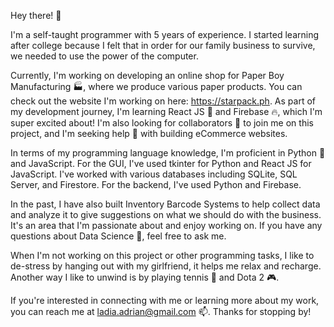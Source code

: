 Hey there! 👋

I'm a self-taught programmer with 5 years of experience. I started learning after college because I felt that in order for our family business to survive, we needed to use the power of the computer.

Currently, I'm working on developing an online shop for Paper Boy Manufacturing 🏭, where we produce various paper products. You can check out the website I'm working on here: https://starpack.ph. As part of my development journey, I'm learning React JS 🌱 and Firebase 🔥, which I'm super excited about! I'm also looking for collaborators 👯 to join me on this project, and I'm seeking help 🤔 with building eCommerce websites. 

In terms of my programming language knowledge, I'm proficient in Python 🐍 and JavaScript. For the GUI, I've used tkinter for Python and React JS for JavaScript. I've worked with various databases including SQLite, SQL Server, and Firestore. For the backend, I've used Python and Firebase.

In the past, I have also built Inventory Barcode Systems to help collect data and analyze it to give suggestions on what we should do with the business. It's an area that I'm passionate about and enjoy working on. If you have any questions about Data Science 💬, feel free to ask me.

When I'm not working on this project or other programming tasks, I like to de-stress by hanging out with my girlfriend, it helps me relax and recharge. Another way I like to unwind is by playing tennis 🎾 and Dota 2 🎮.

If you're interested in connecting with me or learning more about my work, you can reach me at ladia.adrian@gmail.com 📫. Thanks for stopping by!
